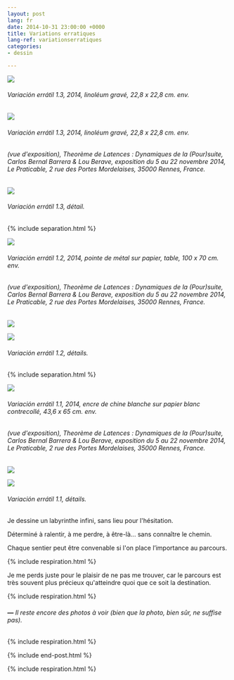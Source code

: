 ```yaml
---
layout: post
lang: fr
date: 2014-10-31 23:00:00 +0000
title: Variations erratiques
lang-ref: variationserratiques
categories:
- dessin

---
```

![](/mepierdoparaver/imgs/variacion-erratil-1-3-1-up.jpg)

###### _Variación errátil 1.3_, 2014, linoléum gravé, 22,8 x 22,8 cm. env.

![](/mepierdoparaver/imgs/variacion-erratil-1-3-2-up.jpg)

###### _Variación errátil 1.3_, 2014, linoléum gravé, 22,8 x 22,8 cm. env.

###### (vue d'exposition), _Theorème de Latences : Dynamiques de la (Pour)suite_, Carlos Bernal Barrera & Lou Berave, exposition du 5 au 22 novembre 2014, Le Praticable, 2 rue des Portes Mordelaises, 35000 Rennes, France.

![](/mepierdoparaver/imgs/variacion-erratil-1-3-7-up.jpg)

###### _Variación errátil 1.3_, détail.

{% include separation.html %}

![](/mepierdoparaver/imgs/variacion-erratil-1-2-1-up.jpg)

###### _Variación errátil 1.2_, 2014, pointe de métal sur papier, table, 100 x 70 cm. env.

###### (vue d'exposition), _Theorème de Latences : Dynamiques de la (Pour)suite_, Carlos Bernal Barrera & Lou Berave, exposition du 5 au 22 novembre 2014, Le Praticable, 2 rue des Portes Mordelaises, 35000 Rennes, France.

![](/mepierdoparaver/imgs/variacion-erratil-1-2-7-up.jpg)

![](/mepierdoparaver/imgs/variacion-erratil-1-2-9-up.jpg)

###### _Variación errátil 1.2_, détails.

{% include separation.html %}

![](/mepierdoparaver/imgs/variacion-erratil-1-1-2-up.jpg)

###### _Variación errátil 1.1_, 2014, encre de chine blanche sur papier blanc contrecollé, 43,6 x 65 cm. env.

###### (vue d'exposition), _Theorème de Latences : Dynamiques de la (Pour)suite_, Carlos Bernal Barrera & Lou Berave, exposition du 5 au 22 novembre 2014, Le Praticable, 2 rue des Portes Mordelaises, 35000 Rennes, France.

![](/mepierdoparaver/imgs/variacion-erratil-1-1-6-up.jpg)

![](/mepierdoparaver/imgs/variacion-erratil-1-1-9-up.jpg)

###### _Variación errátil 1.1_, détails.

Je dessine un labyrinthe infini, sans lieu pour l'hésitation.

Déterminé à ralentir, à me perdre, à être-là... sans connaître le chemin.

Chaque sentier peut être convenable si l'on place l’importance au parcours.

{% include respiration.html %}

Je me perds juste pour le plaisir de ne pas me trouver, car le parcours est très souvent plus précieux qu'atteindre quoi que ce soit la destination.

{% include respiration.html %}

###### **_—_** _Il reste encore des photos à voir (bien que la photo, bien sûr, ne suffise pas)._

{% include respiration.html %}

{% include end-post.html %}

{% include respiration.html %}